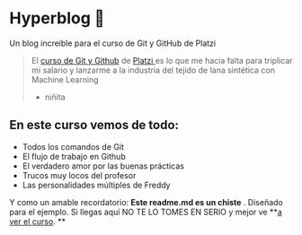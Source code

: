 # Hyperblog  💚
Un blog increible para el curso de Git y GitHub de Platzi
>El [curso de Git y Github](https://platzi.com/cursos/git-github/ "curso de Git y Github") de [Platzi ](https://platzi.com/ "Platzi ")es lo que me hacia falta para triplicar mi salario y lanzarme a la industria del tejido de lana sintética con Machine Learning
> - niñita

## En este curso vemos de todo:
* Todos los comandos de Git
* El flujo de trabajo en Github
* El verdadero amor por las buenas prácticas
* Trucos muy locos del profesor
* Las personalidades múltiples de Freddy

Y como un amable recordatorio: **Este readme.md es un chiste** . Diseñado para el ejemplo. Si llegas aquí NO TE LO TOMES EN SERIO y mejor ve **[a ver el curso](https://platzi.com/cursos/git-github/ "a ver el curso"). **

